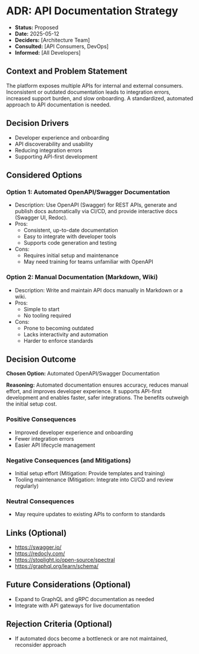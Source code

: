 # ADR: API Documentation Strategy

*   **Status:** Proposed
*   **Date:** 2025-05-12
*   **Deciders:** [Architecture Team]
*   **Consulted:** [API Consumers, DevOps]
*   **Informed:** [All Developers]

## Context and Problem Statement

The platform exposes multiple APIs for internal and external consumers. Inconsistent or outdated documentation leads to integration errors, increased support burden, and slow onboarding. A standardized, automated approach to API documentation is needed.

## Decision Drivers
*   Developer experience and onboarding
*   API discoverability and usability
*   Reducing integration errors
*   Supporting API-first development

## Considered Options

### Option 1: Automated OpenAPI/Swagger Documentation
*   Description: Use OpenAPI (Swagger) for REST APIs, generate and publish docs automatically via CI/CD, and provide interactive docs (Swagger UI, Redoc).
*   Pros:
    *   Consistent, up-to-date documentation
    *   Easy to integrate with developer tools
    *   Supports code generation and testing
*   Cons:
    *   Requires initial setup and maintenance
    *   May need training for teams unfamiliar with OpenAPI

### Option 2: Manual Documentation (Markdown, Wiki)
*   Description: Write and maintain API docs manually in Markdown or a wiki.
*   Pros:
    *   Simple to start
    *   No tooling required
*   Cons:
    *   Prone to becoming outdated
    *   Lacks interactivity and automation
    *   Harder to enforce standards

## Decision Outcome

**Chosen Option:** Automated OpenAPI/Swagger Documentation

**Reasoning:**
Automated documentation ensures accuracy, reduces manual effort, and improves developer experience. It supports API-first development and enables faster, safer integrations. The benefits outweigh the initial setup cost.

### Positive Consequences
*   Improved developer experience and onboarding
*   Fewer integration errors
*   Easier API lifecycle management

### Negative Consequences (and Mitigations)
*   Initial setup effort (Mitigation: Provide templates and training)
*   Tooling maintenance (Mitigation: Integrate into CI/CD and review regularly)

### Neutral Consequences
*   May require updates to existing APIs to conform to standards

## Links (Optional)
*   https://swagger.io/
*   https://redocly.com/
*   https://stoplight.io/open-source/spectral
*   https://graphql.org/learn/schema/

## Future Considerations (Optional)
*   Expand to GraphQL and gRPC documentation as needed
*   Integrate with API gateways for live documentation

## Rejection Criteria (Optional)
*   If automated docs become a bottleneck or are not maintained, reconsider approach
